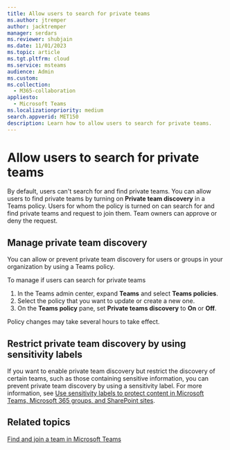 ```yaml
---
title: Allow users to search for private teams
ms.author: jtremper
author: jacktremper
manager: serdars
ms.reviewer: shubjain
ms.date: 11/01/2023
ms.topic: article
ms.tgt.pltfrm: cloud
ms.service: msteams
audience: Admin
ms.custom: 
ms.collection: 
  - M365-collaboration
appliesto: 
  - Microsoft Teams
ms.localizationpriority: medium
search.appverid: MET150
description: Learn how to allow users to search for private teams.
---
```


# Allow users to search for private teams

By default, users can't search for and find private teams. You can allow users to find private teams by turning on **Private team discovery** in a Teams policy. Users for whom the policy is turned on can search for and find private teams and request to join them. Team owners can approve or deny the request.

## Manage private team discovery

You can allow or prevent private team discovery for users or groups in your organization by using a Teams policy.

To manage if users can search for private teams
1. In the Teams admin center, expand **Teams** and select **Teams policies**.
1. Select the policy that you want to update or create a new one.
1. On the **Teams policy** pane, set **Private teams discovery** to **On** or **Off**.

Policy changes may take several hours to take effect.

## Restrict private team discovery by using sensitivity labels

If you want to enable private team discovery but restrict the discovery of certain teams, such as those containing sensitive information, you can prevent private team discovery by using a sensitivity label. For more information, see [Use sensitivity labels to protect content in Microsoft Teams, Microsoft 365 groups, and SharePoint sites](/purview/sensitivity-labels-teams-groups-sites#how-to-configure-groups-and-site-settings).

## Related topics

[Find and join a team in Microsoft Teams](https://support.microsoft.com/office/9f284981-39a1-486d-b43d-ab2dcc4c1e0f)
